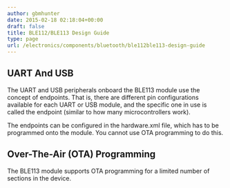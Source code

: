 ```yaml
---
author: gbmhunter
date: 2015-02-18 02:18:04+00:00
draft: false
title: BLE112/BLE113 Design Guide
type: page
url: /electronics/components/bluetooth/ble112ble113-design-guide
---
```


## UART And USB

The UART and USB peripherals onboard the BLE113 module use the concept of endpoints. That is, there are different pin configurations available for each UART or USB module, and the specific one in use is called the endpoint (similar to how many microcontrollers work).

The endpoints can be configured in the hardware.xml file, which has to be programmed onto the module. You cannot use OTA programming to do this.

## Over-The-Air (OTA) Programming

The BLE113 module supports OTA programming for a limited number of sections in the device. 
